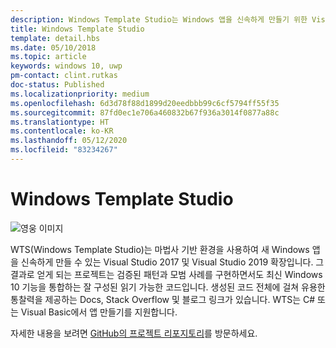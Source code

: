 ```yaml
---
description: Windows Template Studio는 Windows 앱을 신속하게 만들기 위한 Visual Studio 확장입니다.
title: Windows Template Studio
template: detail.hbs
ms.date: 05/10/2018
ms.topic: article
keywords: windows 10, uwp
pm-contact: clint.rutkas
doc-status: Published
ms.localizationpriority: medium
ms.openlocfilehash: 6d3d78f88d1899d20eedbbb99c6cf5794ff55f35
ms.sourcegitcommit: 87fd0ec1e706a460832b67f936a3014f0877a88c
ms.translationtype: HT
ms.contentlocale: ko-KR
ms.lasthandoff: 05/12/2020
ms.locfileid: "83234267"
---
```

# <a name="windows-template-studio"></a>Windows Template Studio

![영웅 이미지](images/wts1.png)

WTS(Windows Template Studio)는 마법사 기반 환경을 사용하여 새 Windows 앱을 신속하게 만들 수 있는 Visual Studio 2017 및 Visual Studio 2019 확장입니다. 그 결과로 얻게 되는 프로젝트는 검증된 패턴과 모범 사례를 구현하면서도 최신 Windows 10 기능을 통합하는 잘 구성된 읽기 가능한 코드입니다. 생성된 코드 전체에 걸쳐 유용한 통찰력을 제공하는 Docs, Stack Overflow 및 블로그 링크가 있습니다. WTS는 C# 또는 Visual Basic에서 앱 만들기를 지원합니다.

자세한 내용을 보려면 [GitHub의 프로젝트 리포지토리](https://github.com/microsoft/windowsTemplateStudio)를 방문하세요.

